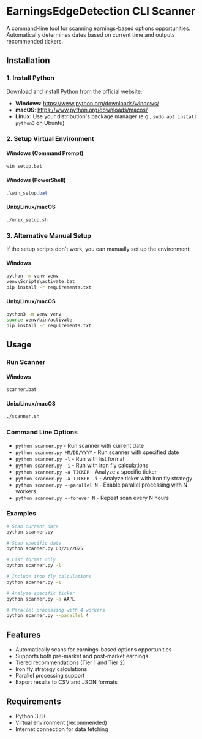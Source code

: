 # EarningsEdgeDetection CLI Scanner

A command-line tool for scanning earnings-based options opportunities. Automatically determines dates based on current time and outputs recommended tickers.

## Installation

### 1. Install Python

Download and install Python from the official website:
- **Windows**: https://www.python.org/downloads/windows/
- **macOS**: https://www.python.org/downloads/macos/
- **Linux**: Use your distribution's package manager (e.g., `sudo apt install python3` on Ubuntu)

### 2. Setup Virtual Environment

#### Windows (Command Prompt)
```cmd
win_setup.bat
```

#### Windows (PowerShell)
```powershell
.\win_setup.bat
```

#### Unix/Linux/macOS
```bash
./unix_setup.sh
```

### 3. Alternative Manual Setup

If the setup scripts don't work, you can manually set up the environment:

#### Windows
```cmd
python -m venv venv
venv\Scripts\activate.bat
pip install -r requirements.txt
```

#### Unix/Linux/macOS
```bash
python3 -m venv venv
source venv/bin/activate
pip install -r requirements.txt
```

## Usage

### Run Scanner

#### Windows
```cmd
scanner.bat
```

#### Unix/Linux/macOS
```bash
./scanner.sh
```

### Command Line Options

- `python scanner.py` - Run scanner with current date
- `python scanner.py MM/DD/YYYY` - Run scanner with specified date
- `python scanner.py -l` - Run with list format
- `python scanner.py -i` - Run with iron fly calculations
- `python scanner.py -a TICKER` - Analyze a specific ticker
- `python scanner.py -a TICKER -i` - Analyze ticker with iron fly strategy
- `python scanner.py --parallel N` - Enable parallel processing with N workers
- `python scanner.py --forever N` - Repeat scan every N hours

### Examples

```bash
# Scan current date
python scanner.py

# Scan specific date
python scanner.py 03/20/2025

# List format only
python scanner.py -l

# Include iron fly calculations
python scanner.py -i

# Analyze specific ticker
python scanner.py -a AAPL

# Parallel processing with 4 workers
python scanner.py --parallel 4
```

## Features

- Automatically scans for earnings-based options opportunities
- Supports both pre-market and post-market earnings
- Tiered recommendations (Tier 1 and Tier 2)
- Iron fly strategy calculations
- Parallel processing support
- Export results to CSV and JSON formats

## Requirements

- Python 3.8+
- Virtual environment (recommended)
- Internet connection for data fetching
